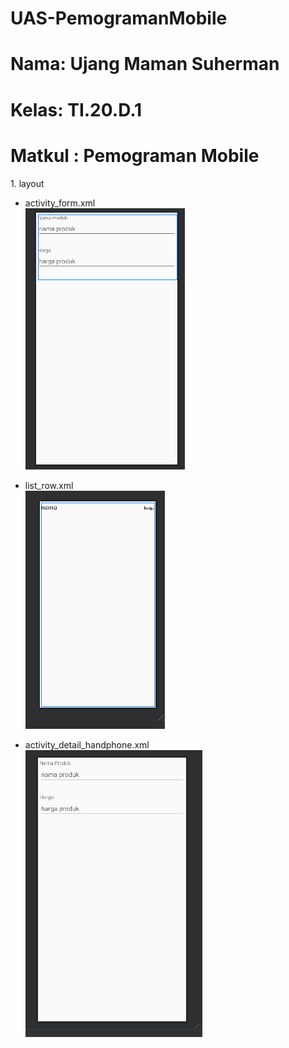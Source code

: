 # UAS-PemogramanMobile

<h1>Nama: Ujang Maman Suherman</h1>
<h1>Kelas: TI.20.D.1</h1>
<h1>Matkul : Pemograman Mobile</h1>
1. layout

 - activity_form.xml
     <br>
![image](https://github.com/umen6/UAS-PemogramanMobile/blob/main/app/src/main/res/FormHandphone.png)

 - list_row.xml
     <br>
![image](https://github.com/umen6/UAS-PemogramanMobile/blob/main/app/src/main/res/List.png)

 - activity_detail_handphone.xml
     <br>
![image](https://github.com/umen6/UAS-PemogramanMobile/blob/main/app/src/main/res/Detail.png)
  
